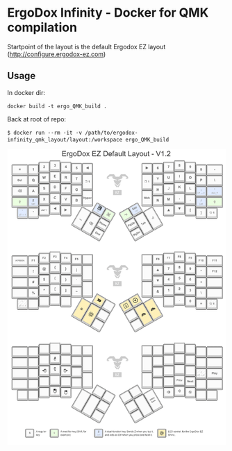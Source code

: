 # ErgoDox Infinity - Docker for QMK compilation

Startpoint of the layout is the default Ergodox EZ layout (http://configure.ergodox-ez.com)

## Usage

In docker dir:
```
docker build -t ergo_QMK_build .
```

Back at root of repo:
```
$ docker run --rm -it -v /path/to/ergodox-infinity_qmk_layout/layout:/workspace ergo_QMK_build
```

![Default](default_firmware_v1.2-2.png)
